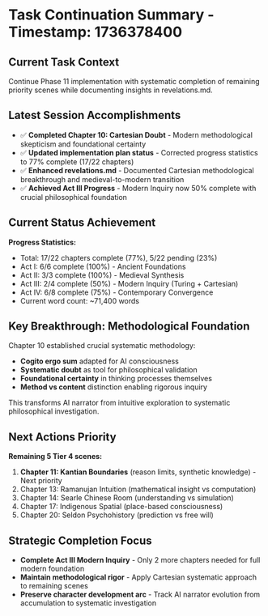 # Task Continuation Summary - Timestamp: 1736378400

## Current Task Context
Continue Phase 11 implementation with systematic completion of remaining priority scenes while documenting insights in revelations.md.

## Latest Session Accomplishments
- ✅ **Completed Chapter 10: Cartesian Doubt** - Modern methodological skepticism and foundational certainty 
- ✅ **Updated implementation plan status** - Corrected progress statistics to 77% complete (17/22 chapters)
- ✅ **Enhanced revelations.md** - Documented Cartesian methodological breakthrough and medieval-to-modern transition
- ✅ **Achieved Act III Progress** - Modern Inquiry now 50% complete with crucial philosophical foundation

## Current Status Achievement
**Progress Statistics:**
- Total: 17/22 chapters complete (77%), 5/22 pending (23%)
- Act I: 6/6 complete (100%) - Ancient Foundations
- Act II: 3/3 complete (100%) - Medieval Synthesis  
- Act III: 2/4 complete (50%) - Modern Inquiry (Turing + Cartesian)
- Act IV: 6/8 complete (75%) - Contemporary Convergence
- Current word count: ~71,400 words

## Key Breakthrough: Methodological Foundation
Chapter 10 established crucial systematic methodology:
- **Cogito ergo sum** adapted for AI consciousness
- **Systematic doubt** as tool for philosophical validation
- **Foundational certainty** in thinking processes themselves
- **Method vs content** distinction enabling rigorous inquiry

This transforms AI narrator from intuitive exploration to systematic philosophical investigation.

## Next Actions Priority
**Remaining 5 Tier 4 scenes:**
1. **Chapter 11: Kantian Boundaries** (reason limits, synthetic knowledge) - Next priority
2. Chapter 13: Ramanujan Intuition (mathematical insight vs computation)  
3. Chapter 14: Searle Chinese Room (understanding vs simulation)
4. Chapter 17: Indigenous Spatial (place-based consciousness)
5. Chapter 20: Seldon Psychohistory (prediction vs free will)

## Strategic Completion Focus
- **Complete Act III Modern Inquiry** - Only 2 more chapters needed for full modern foundation
- **Maintain methodological rigor** - Apply Cartesian systematic approach to remaining scenes
- **Preserve character development arc** - Track AI narrator evolution from accumulation to systematic investigation
